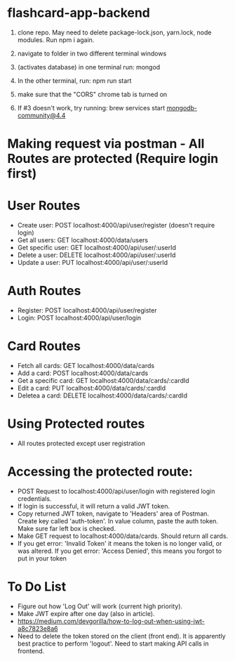 # flashcard-app-backend

1. clone repo. May need to delete package-lock.json, yarn.lock, node modules. Run npm i again.

2. navigate to folder in two different terminal windows

3. (activates database) in one terminal run: mongod

4. In the other terminal, run: npm run start


5. make sure that the "CORS" chrome tab is turned on

6. If #3 doesn't work, try running: brew services start mongodb-community@4.4



# Making request via postman - All Routes are protected (Require login first)

# User Routes

- Create user: POST localhost:4000/api/user/register (doesn't require login)
- Get all users: GET localhost:4000/data/users
- Get specific user: GET localhost:4000/api/user/:userId
- Delete a user: DELETE localhost:4000/api/user/:userId
- Update a user: PUT localhost:4000/api/user/:userId

# Auth Routes

- Register: POST localhost:4000/api/user/register
- Login: POST localhost:4000/api/user/login

# Card Routes

- Fetch all cards: GET localhost:4000/data/cards
- Add a card: POST localhost:4000/data/cards
- Get a specific card: GET localhost:4000/data/cards/:cardId
- Edit a card: PUT localhost:4000/data/cards/:cardId
- Deletea a card: DELETE localhost:4000/data/cards/:cardId


# Using Protected routes

- All routes protected except user registration 

# Accessing the protected route:

- POST Request to localhost:4000/api/user/login with registered login credentials.
- If login is successful, it will return a valid JWT token.
- Copy returned JWT token, navigate to 'Headers' area of Postman. Create key called 'auth-token'. In value column, paste the auth token. Make sure far left box is checked.
- Make GET request to localhost:4000/data/cards. Should return all cards.
- If you get error: 'Invalid Token' it means the token is no longer valid, or was altered. If you get error: 'Access Denied', this means you forgot to put in your token


# To Do List

- Figure out how 'Log Out' will work (current high priority).
- Make JWT expire after one day (also in article).
- https://medium.com/devgorilla/how-to-log-out-when-using-jwt-a8c7823e8a6
- Need to delete the token stored on the client (front end). It is apparently best practice to perform 'logout'. Need to start making API calls in frontend. 
